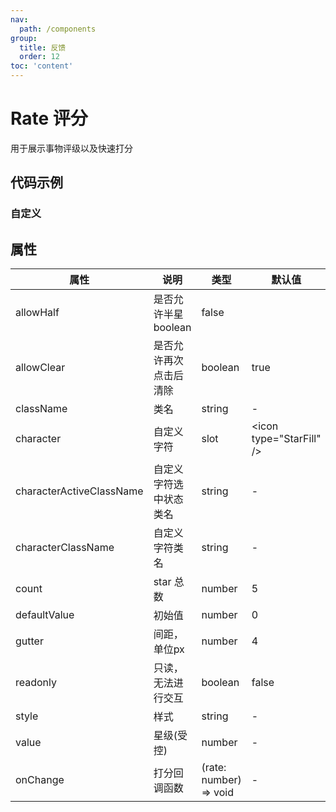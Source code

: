 ```yaml
---
nav:
  path: /components
group:
  title: 反馈
  order: 12
toc: 'content'
---
```


# Rate 评分

<code src="../../docs/components/compatibility.tsx" inline="true"></code>

用于展示事物评级以及快速打分
## 代码示例
<code src='pages/Rate/index'></code>

### 自定义
<code src='pages/RateCustom/index'></code>
    
## 属性
| 属性 | 说明 | 类型 | 默认值 |
| -----|-----|-----|-----|
| allowHalf | 是否允许半星 boolean | false |
| allowClear | 是否允许再次点击后清除 | boolean | true |
| className | 类名 | string | - |
| character | 自定义字符 | slot | \<icon type="StarFill" \/\> |
| characterActiveClassName | 自定义字符选中状态类名 | string | - |
| characterClassName | 自定义字符类名 | string | - |
| count | star 总数 | number | 5 |
| defaultValue | 初始值 | number | 0 |
| gutter | 间距，单位px | number | 4 |
| readonly | 只读，无法进行交互 | boolean | false |
| style | 样式 |string | - |
| value | 星级(受控) | number | - |
| onChange | 打分回调函数 | (rate: number) => void | - | 
